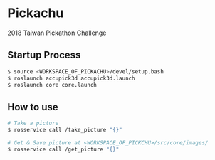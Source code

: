 # Pickachu
2018 Taiwan Pickathon Challenge

## Startup Process
```bash
$ source <WORKSPACE_OF_PICKACHU>/devel/setup.bash
$ roslaunch accupick3d accupick3d.launch
$ roslaunch core core.launch
```

## How to use
```bash
# Take a picture
$ rosservice call /take_picture "{}"

# Get & Save picture at <WORKSPACE_OF_PICKCHU>/src/core/images/
$ rosservice call /get_picture "{}"
```
